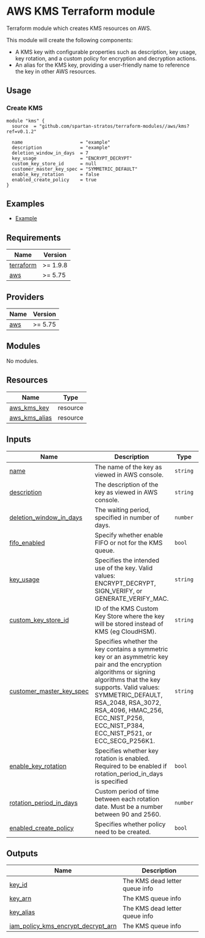 # AWS KMS Terraform module
Terraform module which creates KMS resources on AWS.

This module will create the following components:
- A KMS key with configurable properties such as description, key usage, key rotation, and a custom policy for encryption and decryption actions.
- An alias for the KMS key, providing a user-friendly name to reference the key in other AWS resources.

## Usage
### Create KMS
```hcl
module "kms" {
  source  = "github.com/spartan-stratos/terraform-modules//aws/kms?ref=v0.1.2"

  name                     = "example"
  description              = "example"
  deletion_window_in_days  = 7
  key_usage                = "ENCRYPT_DECRYPT"
  custom_key_store_id      = null
  customer_master_key_spec = "SYMMETRIC_DEFAULT"
  enable_key_rotation      = false
  enabled_create_policy    = true
}
```

## Examples
- [Example](./examples/complete/)

<!-- BEGIN_TF_DOCS -->
## Requirements

| Name | Version  |
|------|----------|
| <a name="requirement_terraform"></a> [terraform](#requirement\_terraform) | >= 1.9.8 |
| <a name="requirement_aws"></a> [aws](#requirement\_aws) | \>= 5.75 |

## Providers

| Name | Version  |
|------|----------|
| <a name="provider_aws"></a> [aws](#provider\_aws) | \>= 5.75 |

## Modules

No modules.

## Resources

| Name | Type |
|------|------|
| [aws_kms_key](https://registry.terraform.io/providers/hashicorp/aws/latest/docs/resources/kms_key) | resource |
| [aws_kms_alias](https://registry.terraform.io/providers/hashicorp/aws/latest/docs/resources/kms_alias) | resource |


## Inputs

| Name | Description | Type | Default | Required |
|----------------------------------------------------------------------------------------------------------------------|------------------------------------------------------------------------------------------------------------------------------------|----------------|------------|:--------:|
| <a name="input_name"></a> [name](#input\_name)| The name of the key as viewed in AWS console.| `string`| n/a | yes |
| <a name="input_description"></a> [description](#input\_description) | The description of the key as viewed in AWS console. | `string` | `null` | no |
| <a name="input_deletion_window_in_days"></a> [deletion\_window\_in\_days](#input\_deletion\_window\_in\_days) | The waiting period, specified in number of days.| `number` | `7` |    no    |
| <a name="input_fifo_enabled"></a> [fifo\_enabled](#input\_fifo\_enabled)| Specify whether enable FIFO or not for the KMS queue.| `bool` | `false` | no |
| <a name="input_key_usage"></a> [key\_usage](#input\_key\_usage)| Specifies the intended use of the key. Valid values: ENCRYPT_DECRYPT, SIGN_VERIFY, or GENERATE_VERIFY_MAC. | `string` | `ENCRYPT_DECRYPT` | no |
| <a name="input_custom_key_store_id"></a> [custom\_key\_store\_id](#input\_custom\_key\_store\_id) | ID of the KMS Custom Key Store where the key will be stored instead of KMS (eg CloudHSM). | `string` | `null` | no |
| <a name="input_customer_master_key_spec"></a> [customer\_master\_key\_spec](#input\_customer\_master\_key\_spec) | Specifies whether the key contains a symmetric key or an asymmetric key pair and the encryption algorithms or signing algorithms that the key supports. Valid values: SYMMETRIC_DEFAULT, RSA_2048, RSA_3072, RSA_4096, HMAC_256, ECC_NIST_P256, ECC_NIST_P384, ECC_NIST_P521, or ECC_SECG_P256K1. | `string` | `SYMMETRIC_DEFAULT` | no |
| <a name="input_enable_key_rotation"></a> [enable\_key\_rotation](#input\_enable\_key\_rotation) | Specifies whether key rotation is enabled. Required to be enabled if rotation_period_in_days is specified | `bool` | `false` | no |
| <a name="input_rotation_period_in_days"></a> [rotation\_period\_in\_days](#input\_rotation\_period\_in\_days) | Custom period of time between each rotation date. Must be a number between 90 and 2560. | `number` | `90` | no |
| <a name="input_enabled_create_policy"></a> [enabled\_create\_policy](#input\_enabled\_create\_policy) | Specifies whether policy need to be created. | `bool` | n/a | yes |

## Outputs

| Name | Description |
|------|-------------|
| <a name="output_key_id"></a> [key\_id](#output\_key\_id) | The KMS dead letter queue info |
| <a name="output_key_arn"></a> [key\_arn](#output\_key\_arn) | The KMS queue info |
| <a name="output_key_alias"></a> [key\_alias](#output\_key\_alias) | The KMS dead letter queue info |
| <a name="output_iam_policy_kms_encrypt_decrypt_arn"></a> [iam\_policy\_kms\_encrypt\_decrypt\_arn](#output\_iam\_policy\_kms\_encrypt\_decrypt\_arn) | The KMS queue info |
<!-- END_TF_DOCS -->